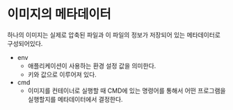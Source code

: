 # 이미지의 메타데이터
하나의 이미지는 실제로 압축된 파일과 이 파일의 정보가 저장되어 있는 메타데이터로 구성되어있다.

- env  
	- 애플리케이션이 사용하는 환경 설정 값을 의미한다.
	- 키와 값으로 이루어져 있다.
- cmd 
	- 이미지를 컨테이너로 실행할 때 CMD에 있는 명령어를 통해서 어떤 프로그램을 실행할지를 메타데이터에서 결정한다.